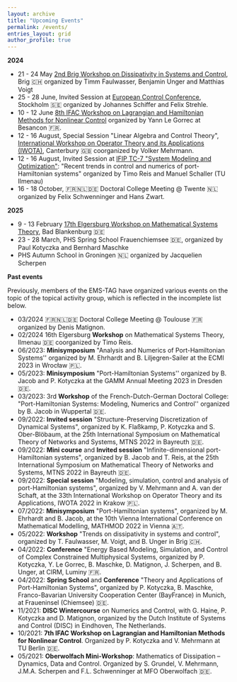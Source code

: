 ```yaml
---
layout: archive
title: "Upcoming Events"
permalink: /events/
entries_layout: grid
author_profile: true 
---
```



  
**2024**

- 21 - 24 May [2nd Brig Workshop on Dissipativity in Systems and Control](https://fernuni.ch/event/second-brig-workshop-on-dissipativity-in-systems-and-control), Brig :switzerland: organized by Timm Faulwasser, Benjamin Unger and Matthias Voigt
- 25 - 28 June, Invited Session at [European Control Conference](https://ecc24.euca-ecc.org), Stockholm :sweden: organized by Johannes Schiffer and Felix Strehle.
- 10 - 12 June [8th IFAC Workshop on Lagrangian and Hamiltonian Methods for Nonlinear Control](https://conferences.ifac-control.org/lhmnc24/) organized by Yann Le Gorrec at Besancon :fr:.
- 12 - 16 August, Special Session "Linear Algebra and Control Theory", [International Workshop on Operator Theory and its Applications (IWOTA)](https://www.lancaster.ac.uk/maths/iwotauk2021/), Canterbury :uk: coorganized by Volker Mehrmann.
- 12 - 16 August, Invited Session at [IFIP TC-7 "System Modeling and Optimization"](https://www.conferences.uni-hamburg.de/event/301/): "Recent trends in control and numerics of port-Hamiltonian systems" organized by Timo Reis and Manuel Schaller (TU Ilmenau)
- 16 - 18 October, :fr::netherlands::de: Doctoral College Meeting @ Twente :netherlands: organized by Felix Schwenninger and Hans Zwart.

**2025**

- 9 - 13 February [17th Elgersburg Workshop on Mathematical Systems Theory](https://www.tu-ilmenau.de/systpde/elgersburg-workshop), Bad Blankenburg :de:
- 23 - 28 March, PHS Spring School Frauenchiemsee :de:,  organized by Paul Kotyczka and Bernhard Maschke
- PHS Autumn School in Groningen 🇳🇱 organized by Jacquelien Scherpen


**Past events**

Previously, members of the EMS-TAG have organized various events on the topic of the topical activity group, which is reflected in the incomplete list below.

- 03/2024 :fr::netherlands::de: Doctoral College Meeting @ Toulouse :fr: organized by Denis Matignon.
- 02/2024 16th Elgersburg **Workshop** on Mathematical Systems Theory, Ilmenau :de: coorganized by Timo Reis.
- 06/2023: **Minisymposium** "Analysis and Numerics of Port-Hamiltonian Systems'' organized by M. Ehrhardt and B. Liljegren-Sailer at the ECMI 2023 in Wrocław :poland:.
- 05/2023:  **Minisymposium** "Port-Hamiltonian Systems'' organized by B. Jacob and  P. Kotyczka at the GAMM Annual Meeting 2023 in Dresden :de:.
- 03/2023: 3rd **Workshop** of the  French-Dutch-German Doctoral College: "Port-Hamiltonian Systems: Modeling, Numerics and Control'' organized by B.  Jacob in Wuppertal :de:.
- 09/2022: **Invited session** "Structure-Preserving Discretization of Dynamical Systems", organized by K. Flaßkamp, P. Kotyczka and S. Ober-Blöbaum,  at the 25th  International Symposium on Mathematical Theory of Networks and Systems, MTNS 2022 in Bayreuth :de:.
- 09/2022: **Mini course** and **Invited session** "Infinite-dimensional port-Hamiltonian systems", organized by B. Jacob and T. Reis, at the 25th International Symposium on Mathematical Theory of Networks and Systems, MTNS 2022 in Bayreuth :de:.
- 09/2022: **Special session** "Modeling, simulation, control and analysis of port-Hamiltonian systems", organized by V. Mehrmann and A. van der Schaft, at the 33th International Workshop on Operator Theory and its Applications, IWOTA 2022 in Krakow :poland:.
- 07/2022: **Minisymposium**  "Port-Hamiltonian systems", organized by  M. Ehrhardt and B. Jacob,  at the 10th Vienna International Conference on Mathematical Modelling, MATHMOD 2022 in Vienna :austria:.
- 05/2022: **Workshop** "Trends on dissipativity in systems and control", organized by T. Faulwasser, M. Voigt, and B. Unger in Brig :switzerland:.
- 04/2022:  **Conference** "Energy Based Modeling, Simulation, and Control of Complex Constrained Multiphysical Systems, organized by P. Kotyczka, Y. Le Gorrec, B. Maschke, D. Matignon, J. Scherpen, and B. Unger, at CIRM, Luminy :fr:.
- 04/2022:  **Spring School** and **Conference** "Theory and Applications of Port-Hamiltonian Systems", organized by P. Kotyczka, B. Maschke, Franco-Bavarian University Cooperation Center (BayFrance) in Munich, at Fraueninsel (Chiemsee) :de:.
- 11/2021: **DISC Wintercourse** on Numerics and Control, with G. Haine, P. Kotyczka and D. Matignon, organized by the Dutch Institute of Systems and Control (DISC) in Eindhoven, The Netherlands.
- 10/2021:  **7th IFAC Workshop on Lagrangian and Hamiltonian Methods for Nonlinear Control**. Organized by P. Kotyczka and V. Mehrmann at TU Berlin :de:.
- 05/2021:  **Oberwolfach Mini-Workshop**: Mathematics of Dissipation – Dynamics, Data and Control. Organized by S. Grundel, V. Mehrmann, J.M.A. Scherpen and F.L. Schwenninger at MFO Oberwolfach :de:.


